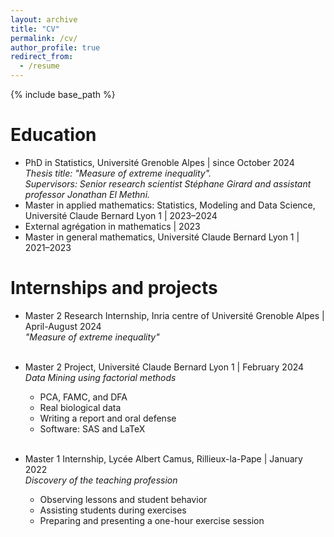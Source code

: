 ```yaml
---
layout: archive
title: "CV"
permalink: /cv/
author_profile: true
redirect_from:
  - /resume
---
```


{% include base_path %}

Education
======

* PhD in Statistics, Université Grenoble Alpes | since October 2024  
  *Thesis title: "Measure of extreme inequality".*  
  *Supervisors: Senior research scientist Stéphane Girard and assistant professor Jonathan El Methni.*  
* Master in applied mathematics: Statistics, Modeling and Data Science, Université Claude Bernard Lyon 1 | 2023–2024  
* External agrégation in mathematics | 2023  
* Master in general mathematics, Université Claude Bernard Lyon 1 | 2021–2023

Internships and projects
======

* Master 2 Research Internship, Inria centre of Université Grenoble Alpes | April-August 2024  
  *"Measure of extreme inequality"*  
  &nbsp;

* Master 2 Project, Université Claude Bernard Lyon 1 | February 2024  
  *Data Mining using factorial methods*  
  - PCA, FAMC, and DFA  
  - Real biological data  
  - Writing a report and oral defense  
  - Software: SAS and LaTeX  
  &nbsp;

* Master 1 Internship, Lycée Albert Camus, Rillieux-la-Pape | January 2022  
  *Discovery of the teaching profession*  
  - Observing lessons and student behavior  
  - Assisting students during exercises  
  - Preparing and presenting a one-hour exercise session  
  &nbsp;
